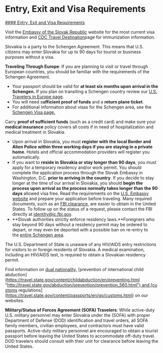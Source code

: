 # Entry, Exit and Visa Requirements

[#### Entry, Exit and Visa Requirements](javascript:void(0); "Entry, Exit and Visa Requirements")

Visit the [Embassy of the Slovak Republic](https://www.mzv.sk/web/washington-en) website for the most current visa information and [CDC Travel Destination](https://travel.state.gov/content/travel/en/international-travel/International-Travel-Country-Information-Pages/Slovakia.html#ExternalPopup)page for immunization information.

Slovakia is a party to the Schengen Agreement. This means that U.S. citizens may enter Slovakia for up to 90 days for tourist or business purposes without a visa.

**Traveling Through Europe**: If you are planning to visit or travel through European countries, you should be familiar with the requirements of the Schengen Agreement.

* Your passport should be valid for **at least six months upon arrival in the Schengen.** If you plan on transiting a Schengen country review our [U.S. Travelers in Europe page](https://travel.state.gov/content/travel/en/international-travel/before-you-go/travelers-with-special-considerations/US_Travelers_in_Europes_Schengen_Area.html).
* You will need s**ufficient proof of funds** and a **return plane ticket**.
* For additional information about visas for the Schengen area, see the [Schengen Visa page.](https://www.schengenvisainfo.com/schengen-visa-countries-list/)

Carry **proof of sufficient funds** (such as a credit card) and make sure your **medical insurance** policy covers all costs if in need of hospitalization and medical treatment in Slovakia.

* Upon arrival in Slovakia, you must **register with the local Border and Alien Police within three working days if you are staying in a private home**. Hotels and official accommodation providers will register you automatically.
* If you want to **reside in Slovakia or stay longer than 90 days**, you must apply for a temporary residency and/or work permit. You should complete the application process through the Slovak Embassy in Washington, D.C. **prior to arriving in the country**. If you decide to stay longer at the time of our arrival in Slovakia, you should **begin the process upon arrival as the process normally takes longer than the 90 days** allowed visa free. Read the requirements on the [U.S. Embassy website](https://sk.usembassy.gov/u-s-citizen-services/local-resources-of-u-s-citizens/residency-permit/) and prepare your application before traveling. Many required documents, such as an [FBI clearance](https://ucr.fbi.gov/investigate/counterintelligence/student-brochure), are easier to obtain in the United States. To follow up on the status of a request, please contact the FBI directly at [identity@jc.fbi.gov](mailto:identity@jc.fbi.gov).
* **Slovak authorities strictly enforce residency laws.**Foreigners who stay beyond 90 days without a residency permit may be ordered to depart, or may even be deported with a possible ban on re-entry to the [entire Schengen area](https://travel.state.gov/content/travel/en/international-travel/before-you-go/travelers-with-special-considerations/US_Travelers_in_Europes_Schengen_Area.html).

The U.S. Department of State is unaware of any HIV/AIDS entry restrictions for visitors to or foreign residents of Slovakia. A medical examination, including an HIV/AIDS test, is required to obtain a Slovakian residency permit.

Find information on [dual nationality](https://travel.state.gov/content/travel/en/international-travel/before-you-go/travelers-with-special-considerations/Dual-Nationality-Travelers.html "http://travel.state.gov/travel/cis_pa_tw/cis/cis_1753.html"), [prevention of international child abduction](https://travel.state.gov/content/childabduction/en/preventing.html "http://travel.state.gov/abduction/prevention/prevention_560.html") and [customs regulations](https://travel.state.gov/content/passports/en/go/customs.html) on our websites.

**Military/Status of Forces Agreement (SOFA) Travelers**: While active-duty U.S. military personnel may enter Slovakia under the (SOFA) with proper Department of Defense (DOD) identification and travel orders, all SOFA family members, civilian employees, and contractors must have valid passports. Active-duty military personnel are encouraged to obtain a tourist passport before leaving the United States to accommodate off-duty travel. DOD travelers should consult with their unit for clearance before leaving the United States.